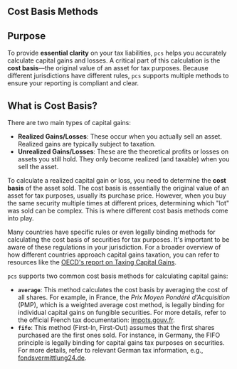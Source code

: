 ## Cost Basis Methods

## Purpose

To provide **essential clarity** on your tax liabilities, `pcs` helps you accurately calculate capital gains and losses. A critical part of this calculation is the **cost basis**—the original value of an asset for tax purposes. Because different jurisdictions have different rules, `pcs` supports multiple methods to ensure your reporting is compliant and clear.

## What is Cost Basis?

There are two main types of capital gains:

*   **Realized Gains/Losses**: These occur when you actually sell an asset. Realized gains are typically subject to taxation.
*   **Unrealized Gains/Losses**: These are the theoretical profits or losses on assets you still hold. They only become realized (and taxable) when you sell the asset.

To calculate a realized capital gain or loss, you need to determine the **cost basis** of the asset sold. The cost basis is essentially the original value of an asset for tax purposes, usually its purchase price. However, when you buy the same security multiple times at different prices, determining which "lot" was sold can be complex. This is where different cost basis methods come into play.

Many countries have specific rules or even legally binding methods for calculating the cost basis of securities for tax purposes. It's important to be aware of these regulations in your jurisdiction. For a broader overview of how different countries approach capital gains taxation, you can refer to resources like the [OECD's report on Taxing Capital Gains](https://www.oecd.org/content/dam/oecd/en/publications/reports/2025/02/taxing-capital-gains_76a32327/9e33bd2b-en.pdf).

`pcs` supports two common cost basis methods for calculating capital gains:

*   **`average`**: This method calculates the cost basis by averaging the cost of all shares. For example, in France, the *Prix Moyen Pondéré d'Acquisition* (PMP), which is a weighted average cost method, is legally binding for individual capital gains on fungible securities. For more details, refer to the official French tax documentation: [impots.gouv.fr](https://www.impots.gouv.fr/portail/particulier/plus-values-de-cessions-de-valeurs-mobilieres-et-droits-sociaux).
*   **`fifo`**: This method (First-In, First-Out) assumes that the first shares purchased are the first ones sold. For instance, in Germany, the FIFO principle is legally binding for capital gains tax purposes on securities. For more details, refer to relevant German tax information, e.g., [fondsvermittlung24.de](https://www.fondsvermittlung24.de/abgeltungsteuer-fifo-methode/).
